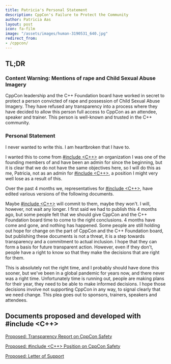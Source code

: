 ```yaml
---
title: Patricia's Personal Statement
description: CppCon's Failure to Protect the Community
author: Patricia Aas
layout: post
icon: fa-film
image: "/assets/images/human-3190531_640.jpg"
redirect_from:
- /cppcon/
---
```


## TL;DR

### Content Warning: Mentions of rape and Child Sexual Abuse Imagery

CppCon leadership and the C++ Foundation board have worked in secret to protect a person convicted of rape and
possession of Child Sexual Abuse Imagery. They have refused any transparency into a process where they have decided to
allow this person full access to CppCon as an attendee, speaker and trainer. This person is well-known and trusted in
the C++ community.

### Personal Statement

I never wanted to write this. I am heartbroken that I have to.

I wanted this to come from [#include <C++>][1] an organization I was one of the founding members of and have been an
admin for since the beginning, but it is clear that we do not have the same objectives here, so I will do this as me,
Patricia, not as an admin for [#include <C++>][1], a position I might very well lose as a result of this.

Over the past 4 months we, representatives for [#include <C++>][1], have edited various versions of the following
documents.

Maybe [#include <C++>][1] will commit to them, maybe they won't. I will, however, not wait any longer. I first said we
had to publish this 4 months ago, but some people felt that we should give CppCon and the C++ Foundation board time to
come to the right conclusions. 4 months have come and gone, and nothing has happened. Some people are still holding out
hope for change on the part of CppCon and the C++ Foundation board, but publishing these documents is not a threat, it
is a step towards transparency and a commitment to actual inclusion. I hope that they can form a basis for future
transparent action. However, even if they don't, people have a right to know so that they make the decisions that are
right for them.

This is absolutely not the right time, and I probably should have done this sooner, but we've been in a global pandemic
for years now, and there never was a right time. Unfortunately time is running out, people are making plans for their
year, they need to be able to make informed decisions. I hope those decisions involve not supporting CppCon in any way,
to signal clearly that we need change. This plea goes out to sponsors, trainers, speakers and attendees.

## Documents proposed and developed with #include <C++>

[Proposed: Transparency Report on CppCon Safety][2]

[Proposed: #include <C++> Position on CppCon Safety][3]

[Proposed: Letter of Support][4]

[1]: https://www.includecpp.org/

[2]: /2022/03/08/proposed-cppcon_safety__transparency_report.html

[3]: /2022/03/08/proposed-cppcon_safety__include_cpp_position.html

[4]: /2022/03/08/proposed-cppcon_safety__letter_of_support.html
